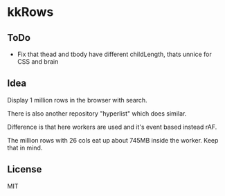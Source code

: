 # kkRows

## ToDo
- Fix that thead and tbody have different childLength, thats unnice for CSS and brain

## Idea
Display 1 million rows in the browser with search.

There is also another repository "hyperlist" which does similar.

Difference is that here workers are used and it's event based instead rAF.

The million rows with 26 cols eat up about 745MB inside the worker. Keep that in mind.

## License
MIT
